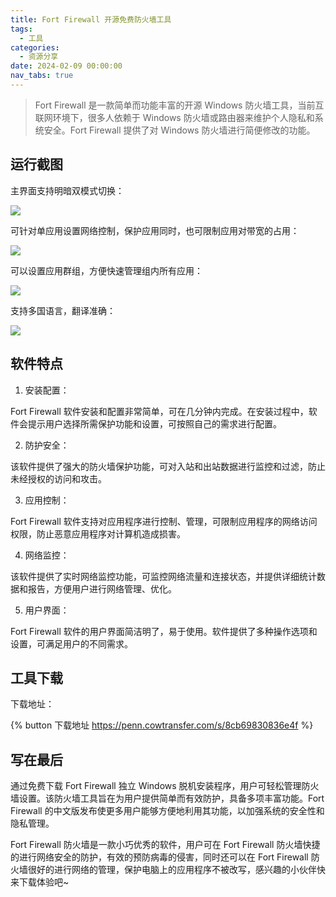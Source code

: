 ```yaml
---
title: Fort Firewall 开源免费防火墙工具
tags:
  - 工具
categories:
  - 资源分享
date: 2024-02-09 00:00:00
nav_tabs: true
---
```


> Fort Firewall 是一款简单而功能丰富的开源 Windows 防火墙工具，当前互联网环境下，很多人依赖于 Windows 防火墙或路由器来维护个人隐私和系统安全。Fort Firewall 提供了对 Windows 防火墙进行简便修改的功能。

<!-- more -->

## 运行截图

主界面支持明暗双模式切换：

![](https://cdn.dusays.com/2024/02/675-1.jpg)

可针对单应用设置网络控制，保护应用同时，也可限制应用对带宽的占用：

![](https://cdn.dusays.com/2024/02/675-2.jpg)

可以设置应用群组，方便快速管理组内所有应用：

![](https://cdn.dusays.com/2024/02/675-3.jpg)

支持多国语言，翻译准确：

![](https://cdn.dusays.com/2024/02/675-4.jpg)

## 软件特点

1. 安装配置：

Fort Firewall 软件安装和配置非常简单，可在几分钟内完成。在安装过程中，软件会提示用户选择所需保护功能和设置，可按照自己的需求进行配置。

2. 防护安全：

该软件提供了强大的防火墙保护功能，可对入站和出站数据进行监控和过滤，防止未经授权的访问和攻击。

3. 应用控制：

Fort Firewall 软件支持对应用程序进行控制、管理，可限制应用程序的网络访问权限，防止恶意应用程序对计算机造成损害。

4. 网络监控：

该软件提供了实时网络监控功能，可监控网络流量和连接状态，并提供详细统计数据和报告，方便用户进行网络管理、优化。

5. 用户界面：

Fort Firewall 软件的用户界面简洁明了，易于使用。软件提供了多种操作选项和设置，可满足用户的不同需求。

## 工具下载

下载地址：

{% button 下载地址 https://penn.cowtransfer.com/s/8cb69830836e4f %}

## 写在最后

通过免费下载 Fort Firewall 独立 Windows 脱机安装程序，用户可轻松管理防火墙设置。该防火墙工具旨在为用户提供简单而有效防护，具备多项丰富功能。Fort Firewall 的中文版发布使更多用户能够方便地利用其功能，以加强系统的安全性和隐私管理。

Fort Firewall 防火墙是一款小巧优秀的软件，用户可在 Fort Firewall 防火墙快捷的进行网络安全的防护，有效的预防病毒的侵害，同时还可以在 Fort Firewall 防火墙很好的进行网络的管理，保护电脑上的应用程序不被改写，感兴趣的小伙伴快来下载体验吧~